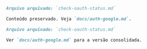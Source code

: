 ````markdown
Arquivo arquivado: `check-oauth-status.md`

Conteúdo preservado. Veja `docs/auth-google.md`.

````
````markdown
Arquivo arquivado: `check-oauth-status.md`

Ver `docs/auth-google.md` para a versão consolidada.

````
